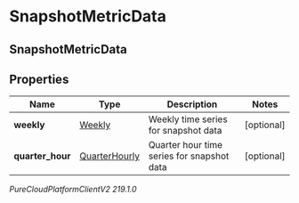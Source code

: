 # SnapshotMetricData

## SnapshotMetricData

## Properties

|Name | Type | Description | Notes|
|------------ | ------------- | ------------- | -------------|
| **weekly** | [Weekly](Weekly) | Weekly time series for snapshot data | [optional] |
| **quarter_hour** | [QuarterHourly](QuarterHourly) | Quarter hour time series for snapshot data | [optional] |



_PureCloudPlatformClientV2 219.1.0_
